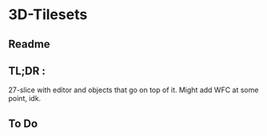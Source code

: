# 3D-Tilesets

## Readme 


## TL;DR : 
27-slice with editor and objects that go on top of it. Might add WFC at some point, idk. 

## To Do
